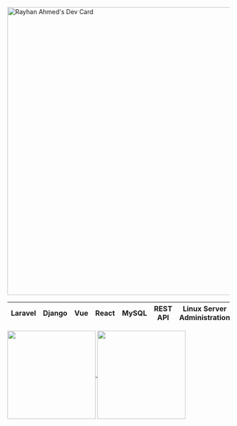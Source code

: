 <a href="https://app.daily.dev/raayhan"><img src="https://api.daily.dev/devcards/v2/d1nn972fTNQMTALRQb34Y.png?type=wide&r=t54" width="652" alt="Rayhan Ahmed's Dev Card"/></a>

|Laravel| Django |Vue |React | MySQL | REST API |Linux Server Administration | Shell |
|--|--|--|--|--|--|--|--|


<a href="#">
  <img height=200 align="center" src="https://github-readme-stats-eight-alpha-48.vercel.app/api?username=Raayhan&show_icons=true&theme=transparent&hide_rank=true&show=reviews,discussions_started,discussions_answered,prs_merged,prs_merged_percentage&hide=stars,reviews,discussions_started,discussions_answered&card_width=300" />
</a>
<a href="#">
  <img height=200 align="center" src="https://github-readme-stats-eight-alpha-48.vercel.app/api/top-langs/?username=Raayhan&layout=compact&hide=html,css,blade,scss,Hack&card_width=300" />
</a>
